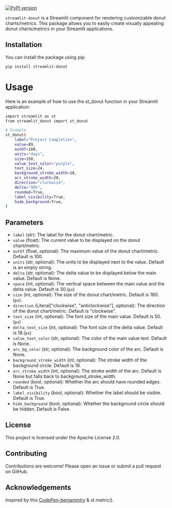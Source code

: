 [![PyPI version](https://badge.fury.io/py/streamlit-donut.svg)](https://pypi.org/project/streamlit-donut/)



`streamlit-donut` is a Streamlit component for rendering customizable donut charts/metrics. This package allows you to easily create visually appealing donut charts/metrics in your Streamlit applications.

## Installation
You can install the package using pip:

```sh
pip install streamlit-donut
```

# Usage

Here is an example of how to use the st_donut function in your Streamlit application:

```sh
import streamlit as st
from streamlit_donut import st_donut

# Example
st_donut(
    label="Project Completion",
    value=89,
    outOf=100,
    units="days",
    size=150,
    value_text_color="purple",
    text_size=24,
    background_stroke_width=10,
    arc_stroke_width=20,
    direction="clockwise",
    delta="90%",
    rounded=True,
    label_visibility=True,
    hide_background=True,
)

```

## Parameters

- `label` (str): The label for the donut chart/metric.
- `value` (float): The current value to be displayed on the donut chart/metric.
- `outOf` (float, optional): The maximum value of the donut chart/metric. Default is 100.
- `units` (str, optional): The units to be displayed next to the value. Default is an empty string.
- `delta` (str, optional): The delta value to be displayed below the main value. Default is None.
- `space` (int, optional): The vertical space between the main value and the delta value. Default is 30.(`px`)
- `size` (int, optional): The size of the donut chart/metric. Default is 180. (`px`).
- `direction` (Literal["clockwise", "anticlockwise"], optional): The direction of the donut chart/metric. Default is "clockwise".
- `text_size` (int, optional): The font size of the main value. Default is 50.(`px`)
- `delta_text_size` (int, optional): The font size of the delta value. Default is 18.(`px`)
- `value_text_color` (str, optional): The color of the main value text. Default is None.
- `arc_bg_color` (str, optional): The background color of the arc. Default is None.
- `background_stroke_width` (int, optional): The stroke width of the background circle. Default is 19.
- `arc_stroke_width` (int, optional): The stroke width of the arc. Default is None but falls back to background_stroke_width.
- `rounded` (bool, optional): Whether the arc should have rounded edges. Default is True.
- `label_visibility` (bool, optional): Whether the label should be visible. Default is True.
- `hide_background` (bool, optional): Whether the background circle should be hidden. Default is False.

## License

This project is licensed under the Apache License 2.0.

## Contributing

Contributions are welcome! Please open an issue or submit a pull request on GitHub.

## Acknowledgements

Inspired by this [CodePen-benjaminlry](https://codepen.io/benjaminlry/pen/xQydro?anon=true&view=pen) & st.metric().
